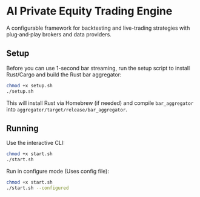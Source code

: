 # AI Private Equity Trading Engine

A configurable framework for backtesting and live-trading strategies with plug‑and‑play brokers and data providers.

## Setup

Before you can use 1-second bar streaming, run the setup script to install Rust/Cargo and build the Rust bar aggregator:

```bash
chmod +x setup.sh
./setup.sh
```

This will install Rust via Homebrew (if needed) and compile `bar_aggregator` into `aggregator/target/release/bar_aggregator`.

## Running

Use the interactive CLI:

```bash
chmod +x start.sh
./start.sh
```

Run in configure mode (Uses config file):

```bash
chmod +x start.sh
./start.sh --configured
```
